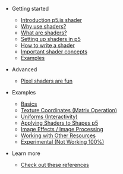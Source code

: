 * Getting started
    * [Introduction p5.js shader](/)
    * [Why use shaders?](./docs/why-use-shaders.md)
    * [What are shaders?](./docs/what-are-shaders.md)
    * [Setting up shaders in p5](./docs/setting-up-shaders-in-p5.md)
    * [How to write a shader](./docs/how-to-write-a-shader.md)
    * [Important shader concepts](./docs/important-concepts.md) 
    * [Examples](./docs/examples.md)

* Advanced
    * [Pixel shaders are fun](/) 
    
* Examples
   * [Basics](./docs/examples/basic.md)
   * [Texture Coordinates (Matrix Operation)](./docs/examples/texture_coordinates.md)
   * [Uniforms (Interactivity)](./docs/examples/interactivity.md)
   * [Applying Shaders to Shapes p5](./docs/examples/shaders_to_shapes.md)
   * [Image Effects / Image Processing](./docs/examples/image_effects.md)
   * [Working with Other Resources](./docs/examples/other_resources.md)
   * [Experimental (Not Working 100%)](./docs/examples/experimental.md)

* Learn more
   * [Check out these references](./docs/examples/continue-learning.md)
